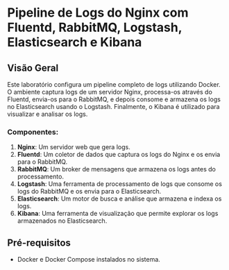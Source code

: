 # Pipeline de Logs do Nginx com Fluentd, RabbitMQ, Logstash, Elasticsearch e Kibana

## Visão Geral

Este laboratório configura um pipeline completo de logs utilizando Docker. O ambiente captura logs de um servidor Nginx, processa-os através do Fluentd, envia-os para o RabbitMQ, e depois consome e armazena os logs no Elasticsearch usando o Logstash. Finalmente, o Kibana é utilizado para visualizar e analisar os logs.

### Componentes:

1. **Nginx**: Um servidor web que gera logs.
2. **Fluentd**: Um coletor de dados que captura os logs do Nginx e os envia para o RabbitMQ.
3. **RabbitMQ**: Um broker de mensagens que armazena os logs antes do processamento.
4. **Logstash**: Uma ferramenta de processamento de logs que consome os logs do RabbitMQ e os envia para o Elasticsearch.
5. **Elasticsearch**: Um motor de busca e análise que armazena e indexa os logs.
6. **Kibana**: Uma ferramenta de visualização que permite explorar os logs armazenados no Elasticsearch.

## Pré-requisitos

- Docker e Docker Compose instalados no sistema.